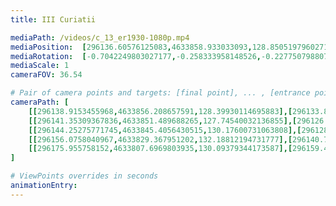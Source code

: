 ```yaml
---
title: III Curiatii

mediaPath: /videos/c_13_er1930-1080p.mp4
mediaPosition:  [296136.60576125083,4633858.933033093,128.85051979602719]
mediaRotation:  [-0.7042249803027177,-0.258333958148526,-0.2277507988077569,-0.620854505361265]
mediaScale: 1
cameraFOV: 36.54

# Pair of camera points and targets: [final point], ... , [entrance point]
cameraPath: [
    [[296138.9153455968,4633856.208657591,128.39930114695883],[296133.85228836234,4633862.181017562,129.3884600185369]],
    [[296141.35309367836,4633851.489688265,127.74540032136855],[296126.83238734415,4633868.618249384,130.58228025906027]],
    [[296144.25275771745,4633845.4056430515,130.17600731063808],[296128.9493674441,4633861.924004673,127.88769315540343]],
    [[296156.0758040967,4633829.367951202,132.18812194731777],[296140.77241382335,4633845.886312824,129.8998077920831]],
    [[296175.955758152,4633807.6969803935,130.09379344173587],[296159.4084735207,4633823.135119273,129.7227874199425]]
]

# ViewPoints overrides in seconds
animationEntry:
---
```

